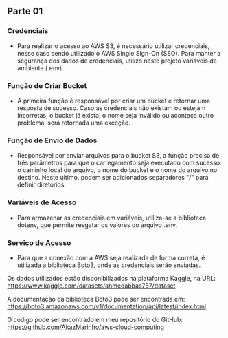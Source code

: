 
## Parte 01

### Credenciais
- Para realizar o acesso ao AWS S3, é necessário utilizar credenciais, nesse caso sendo utilizado o AWS Single Sign-On (SSO). Para manter a segurança dos dados de credenciais, utilizo neste projeto variáveis de ambiente (.env).

### Função de Criar Bucket
- A primeira função é responsável por criar um bucket e retornar uma resposta de sucesso. Caso as credenciais não existam ou estejam incorretas, o bucket já exista, o nome seja inválido ou aconteça outro problema, será retornada uma exceção.

### Função de Envio de Dados
- Responsável por enviar arquivos para o bucket S3, a função precisa de três parâmetros para que o carregamento seja executado com sucesso: o caminho local do arquivo, o nome do bucket e o nome do arquivo no destino. Neste último, podem ser adicionados separadores "/" para definir diretórios.

### Variáveis de Acesso
- Para armazenar as credenciais em variáveis, utiliza-se a biblioteca dotenv, que permite resgatar os valores do arquivo .env.

### Serviço de Acesso 
- Para que a conexão com a AWS seja realizada de forma correta, é utilizada a biblioteca Boto3, onde as credenciais serão enviadas.

Os dados utilizados estão disponibilizados na plataforma Kaggle, na URL: https://www.kaggle.com/datasets/ahmedabbas757/dataset

A documentação da biblioteca Boto3 pode ser encontrada em: https://boto3.amazonaws.com/v1/documentation/api/latest/index.html

O código pode ser encontrado em meu repositório do GitHub: https://github.com/AkazMarinho/aws-cloud-computing